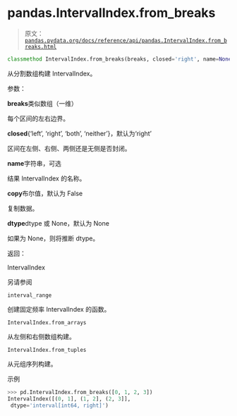 # pandas.IntervalIndex.from_breaks

> 原文：[`pandas.pydata.org/docs/reference/api/pandas.IntervalIndex.from_breaks.html`](https://pandas.pydata.org/docs/reference/api/pandas.IntervalIndex.from_breaks.html)

```py
classmethod IntervalIndex.from_breaks(breaks, closed='right', name=None, copy=False, dtype=None)
```

从分割数组构建 IntervalIndex。

参数：

**breaks**类似数组（一维）

每个区间的左右边界。

**closed**{‘left’, ‘right’, ‘both’, ‘neither’}，默认为‘right’

区间在左侧、右侧、两侧还是无侧是否封闭。

**name**字符串，可选

结果 IntervalIndex 的名称。

**copy**布尔值，默认为 False

复制数据。

**dtype**dtype 或 None，默认为 None

如果为 None，则将推断 dtype。

返回：

IntervalIndex

另请参阅

`interval_range`

创建固定频率 IntervalIndex 的函数。

`IntervalIndex.from_arrays`

从左侧和右侧数组构建。

`IntervalIndex.from_tuples`

从元组序列构建。

示例

```py
>>> pd.IntervalIndex.from_breaks([0, 1, 2, 3])
IntervalIndex([(0, 1], (1, 2], (2, 3]],
 dtype='interval[int64, right]') 
```
